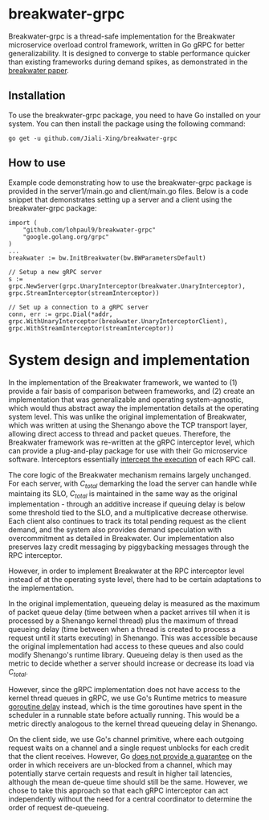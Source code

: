 # breakwater-grpc

Breakwater-grpc is a thread-safe implementation for the Breakwater microservice overload control framework, written in Go gRPC for better generalizability. It is designed to converge to stable performance quicker than existing frameworks during demand spikes, as demonstrated in the [breakwater paper](https://www.usenix.org/conference/osdi20/presentation/cho).

## Installation

To use the breakwater-grpc package, you need to have Go installed on your system. You can then install the package using the following command:

```go get -u github.com/Jiali-Xing/breakwater-grpc```

## How to use

Example code demonstrating how to use the breakwater-grpc package is provided in the server1/main.go and client/main.go files. Below is a code snippet that demonstrates setting up a server and a client using the breakwater-grpc package:

```
import (
	"github.com/lohpaul9/breakwater-grpc"
	"google.golang.org/grpc"
)
...
breakwater := bw.InitBreakwater(bw.BWParametersDefault)

// Setup a new gRPC server
s := grpc.NewServer(grpc.UnaryInterceptor(breakwater.UnaryInterceptor), grpc.StreamInterceptor(streamInterceptor))

// Set up a connection to a gRPC server
conn, err := grpc.Dial(*addr, grpc.WithUnaryInterceptor(breakwater.UnaryInterceptorClient), grpc.WithStreamInterceptor(streamInterceptor))
```

# System design and implementation

In the implementation of the Breakwater framework, we wanted to (1) provide a fair basis of comparison between frameworks, and (2) create an implementation that was generalizable and operating system-agnostic, which would thus abstract away the implementation details at the operating system level. This was unlike the original implementation of Breakwater, which was written at using the Shenango above the TCP transport layer, allowing direct access to thread and packet queues. Therefore, the Breakwater framework was re-written at the gRPC interceptor level, which can provide a plug-and-play package for use with their Go microservice software. Interceptors essentially [intercept the execution](https://github.com/grpc/grpc-go/blob/master/examples/features/interceptor/README.md) of each RPC call. 

The core logic of the Breakwater mechanism remains largely unchanged. For each server, with $C_{total}$ demarking the load the server can handle while maintaing its SLO, $C_{total}$ is maintained in the same way as the original implementation - through an additive increase if queuing delay is below some threshold tied to the SLO, and a multiplicative decrease otherwise. Each client also continues to track its total pending request as the client demand, and the system also provides demand speculation with overcommitment as detailed in Breakwater. Our implementation also preserves lazy credit messaging by piggybacking messages through the RPC interceptor.

However, in order to implement Breakwater at the RPC interceptor level instead of at the operating syste level, there had to be certain adaptations to the implementation.

In the original implementation, queueing delay is measured as the maximum of packet queue delay (time between when a packet arrives till when it is processed by a Shenango kernel thread) plus the maximum of thread queueing delay (time between when a thread is created to process a request until it starts executing) in Shenango. This was accessible because the original implementation had access to these queues and also could modify Shenango's runtime library. Queueing delay is then used as the metric to decide whether a server should increase or decrease its load via $C_{total}$. 

However, since the gRPC implementation does not have access to the kernel thread queues in gRPC, we use Go's Runtime metrics to measure [goroutine delay](https://pkg.go.dev/runtime/metrics) instead, which is the time goroutines have spent in the scheduler in a runnable state before actually running. This would be a metric directly analogous to the kernel thread queueing delay in Shenango. 

On the client side, we use Go's channel primitive, where each outgoing request waits on a channel and a single request unblocks for each credit that the client receives. However, Go [does not provide a guarantee](https://tip.golang.org/ref/mem) on the order in which receivers are un-blocked from a channel, which may potentially starve certain requests and result in higher tail latencies, although the mean de-queue time should still be the same. However, we chose to take this approach so that each gRPC interceptor can act independently without the need for a central coordinator to determine the order of request de-queueing. 
